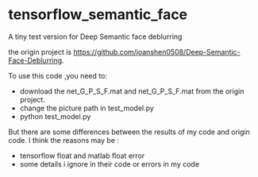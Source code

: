 # tensorflow_semantic_face
A tiny test version for Deep Semantic face deblurring


the origin project is https://github.com/joanshen0508/Deep-Semantic-Face-Deblurring. 

To use this code ,you need to: 

- download the net_G_P_S_F.mat and net_G_P_S_F.mat from the origin project. 
- change the picture path in test_model.py
- python test_model.py

But there are some differences between the results of my code and origin code. I think the reasons may be :

- tensorflow float and matlab float error
- some details i ignore in their code or errors in my code

